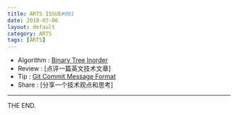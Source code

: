 ```yaml
---
title: ARTS ISSUE#001
date: 2018-07-06
layout: default
category: ARTS
tags: [ARTS]
---
```


- Algorithm : [Binary Tree Inorder](/2018/07/06/2018-07-06-ARTS_ISSUE_001_a)
- Review : [点评一篇英文技术文章]
- Tip : [Git Commit Message Format](/2018/07/06/2018-07-06-ARTS_ISSUE_001_t)
- Share : [分享一个技术观点和思考]

- - -
THE END.
